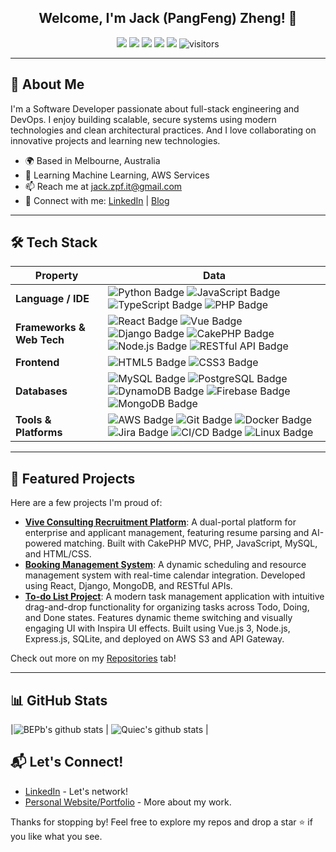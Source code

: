 <p align="center">
  <h2 align="center">Welcome, I'm Jack (PangFeng) Zheng! 👋</h2> 
</p>
<p align="center">
    <a href="https://github.com/jaaaaackz/jaaaaackz"><img src="https://img.shields.io/badge/status-updating-brightgreen.svg"></a>
    <a href="https://github.com/python/cpython"><img src="https://img.shields.io/badge/Python-3.12-FF1493.svg"></a>
    <a href="https://github.com/jaaaaackz/jaaaaackz/graphs/contributors"><img src="https://img.shields.io/github/contributors/BEPb/BEPb?color=blue"></a>
    <a href="https://github.com/jaaaaackz/jaaaaackz/stargazers"><img src="https://img.shields.io/github/stars/BEPb/BEPb.svg?logo=github"></a>
    <a href="https://github.com/jaaaaackz/jaaaaackz/network/members"><img src="https://img.shields.io/github/forks/BEPb/BEPb.svg?color=blue&logo=github"></a>
    <img src="https://visitor-badge.laobi.icu/badge?page_id=jaaaaackz.jaaaaackz" alt="visitors"/>   
</p>

---

## 🚀 About Me
I'm a Software Developer passionate about full-stack engineering and DevOps. I enjoy building scalable, secure systems using modern technologies and clean architectural practices. And I love collaborating on innovative projects and learning new technologies.
- 🌍 Based in Melbourne, Australia
- 🌱 Learning Machine Learning, AWS Services
- 📫 Reach me at jack.zpf.it@gmail.com
- 🔗 Connect with me: [LinkedIn](https://www.linkedin.com/in/pangfengzheng/) | [Blog](https://jaaaaackz.github.io/)

---

## 🛠️ Tech Stack
<!-- my-skills -->

| Property                                        | Data                                                                                                                                                                                                                                                                                                                                                                                                                                                                                                                                                                                                                                                                                                                                                                                                                                                                                                                                                                                                                                                                                                                                                                                                                                                                                                                                                                                                                                                                                                                                                                                                                                                                                                                                                                                                                                                                                                                                                                  |
|-------------------------------------------------|-----------------------------------------------------------------------------------------------------------------------------------------------------------------------------------------------------------------------------------------------------------------------------------------------------------------------------------------------------------------------------------------------------------------------------------------------------------------------------------------------------------------------------------------------------------------------------------------------------------------------------------------------------------------------------------------------------------------------------------------------------------------------------------------------------------------------------------------------------------------------------------------------------------------------------------------------------------------------------------------------------------------------------------------------------------------------------------------------------------------------------------------------------------------------------------------------------------------------------------------------------------------------------------------------------------------------------------------------------------------------------------------------------------------------------------------------------------------------------------------------------------------------------------------------------------------------------------------------------------------------------------------------------------------------------------------------------------------------------------------------------------------------------------------------------------------------------------------------------------------------------------------------------------------------------------------------------------------------|
| **Language / IDE**                              | ![Python Badge](https://img.shields.io/badge/-Python-3776AB?style=flat&logo=Python&logoColor=white) ![JavaScript Badge](https://img.shields.io/badge/-JavaScript-F7DF1E?style=flat&logo=JavaScript&logoColor=black) ![TypeScript Badge](https://img.shields.io/badge/-TypeScript-007ACC?style=flat&logo=TypeScript&logoColor=white) ![PHP Badge](https://img.shields.io/badge/-PHP-777BB4?style=flat&logo=PHP&logoColor=white)                                                                                                                                                                                                                                                                                                                                                                                                                                                                                                                                                                                                                                                                                                                                                                                                                                                                                                                                                                                                                                                                                                                                                                                                                                                                                                                                                                                                                                                    |
| **Frameworks & Web Tech**                       | ![React Badge](https://img.shields.io/badge/-React-61DAFB?style=flat&logo=React&logoColor=black) ![Vue Badge](https://img.shields.io/badge/-Vue-4FC08D?style=flat&logo=Vue.js&logoColor=white) ![Django Badge](https://img.shields.io/badge/-Django-092E20?style=flat&logo=Django&logoColor=white) ![CakePHP Badge](https://img.shields.io/badge/-CakePHP-D33C43?style=flat&logo=CakePHP&logoColor=white) ![Node.js Badge](https://img.shields.io/badge/-Node.js-339933?style=flat&logo=Node.js&logoColor=white) ![RESTful API Badge](https://img.shields.io/badge/-RESTful%20API-FF6600?style=flat&logoColor=white)                                                                                                                                                                                                                                                                                                                                                                                                                                                                                                                                                                                                                                                                                                                                                                                                                                                                                                                                                                                                                                                                                                                                                                                                                                                                                  |
| **Frontend**                                    | ![HTML5 Badge](https://img.shields.io/badge/-HTML5-E34F26?style=flat&logo=HTML5&logoColor=white) ![CSS3 Badge](https://img.shields.io/badge/-CSS3-1572B6?style=flat&logo=CSS3&logoColor=white)                                                                                                                                                                                                                                                                                                                                                                                                                                                                                                                                                                                                                                                                                                                                                                                                                                                                                                                                                                                                                                                                                                                                                                                                                                                                                                                                                                                                                                                                                                                                                                                                                                                                                                                                                                                                                              |
| **Databases**                                   | ![MySQL Badge](https://img.shields.io/badge/-MySQL-4479A1?style=flat&logo=MySQL&logoColor=white) ![PostgreSQL Badge](https://img.shields.io/badge/-PostgreSQL-336791?style=flat&logo=PostgreSQL&logoColor=white) ![DynamoDB Badge](https://img.shields.io/badge/-DynamoDB-4053D6?style=flat&logo=Amazon%20DynamoDB&logoColor=white) ![Firebase Badge](https://img.shields.io/badge/-Firebase-FFCA28?style=flat&logo=Firebase&logoColor=black) ![MongoDB Badge](https://img.shields.io/badge/-MongoDB-47A248?style=flat&logo=MongoDB&logoColor=white)                                                                                                                                                                                                                                                                                                                                                                                                                                                                                                                                                                                                                                                                                                                                                                                                                                                                                                                                                                                                                                                                                                                                                                                                                                                                                                                                                                                                                 |
| **Tools & Platforms**                           | ![AWS Badge](https://img.shields.io/badge/-AWS-232F3E?style=flat&logo=Amazon%20AWS&logoColor=white) ![Git Badge](https://img.shields.io/badge/-Git-F05032?style=flat&logo=Git&logoColor=white) ![Docker Badge](https://img.shields.io/badge/-Docker-2496ED?style=flat&logo=Docker&logoColor=white) ![Jira Badge](https://img.shields.io/badge/-Jira-0052CC?style=flat&logo=Jira&logoColor=white) ![CI/CD Badge](https://img.shields.io/badge/-CI%2FCD-2088FF?style=flat&logoColor=white) ![Linux Badge](https://img.shields.io/badge/-Linux-FCC624?style=flat&logo=Linux&logoColor=black)                                                                                                                                                                                                                                                                                                                                                                                                                                                                                                                                                                                                                                                                                                                                                                                                                                                                                                                                                                                                                                                                                                                                                                                                                                                                                                                                                                                                                                    |

---

## 🌟 Featured Projects
Here are a few projects I'm proud of:

- **[Vive Consulting Recruitment Platform](https://www.viveconsulting.com.au/#)**: A dual-portal platform for enterprise and applicant management, featuring resume parsing and AI-powered matching. Built with CakePHP MVC, PHP, JavaScript, MySQL, and HTML/CSS.
- **[Booking Management System](https://verdant-begonia-87fe5d.netlify.app/)**: A dynamic scheduling and resource management system with real-time calendar integration. Developed using React, Django, MongoDB, and RESTful APIs.
- **[To-do List Project](http://todo-project-jackz.s3-website-ap-southeast-2.amazonaws.com/)**: A modern task management application with intuitive drag-and-drop functionality for organizing tasks across Todo, Doing, and Done states. Features dynamic theme switching and visually engaging UI with Inspira UI effects. Built using Vue.js 3, Node.js, Express.js, SQLite, and deployed on AWS S3 and API Gateway.


Check out more on my [Repositories](https://github.com/Jaaaaackz?tab=repositories) tab!

---

## 📊 GitHub Stats

|![BEPb's github stats](https://github-readme-stats.vercel.app/api?username=Jaaaaackz&show_icons=true&theme=radical&include_all_commits=true) | ![Quiec's github stats](https://github-readme-stats.vercel.app/api/top-langs/?username=Jaaaaackz&theme=radical&layout=compact) |

## 📬 Let's Connect!
- [LinkedIn](https://www.linkedin.com/in/your-profile) - Let's network!
- [Personal Website/Portfolio](https://jaaaaackz.github.io/) - More about my work.

Thanks for stopping by! Feel free to explore my repos and drop a star ⭐ if you like what you see.
